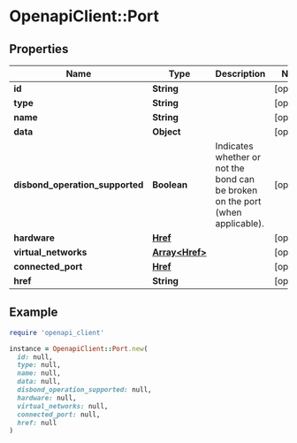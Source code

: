 # OpenapiClient::Port

## Properties

| Name | Type | Description | Notes |
| ---- | ---- | ----------- | ----- |
| **id** | **String** |  | [optional] |
| **type** | **String** |  | [optional] |
| **name** | **String** |  | [optional] |
| **data** | **Object** |  | [optional] |
| **disbond_operation_supported** | **Boolean** | Indicates whether or not the bond can be broken on the port (when applicable). | [optional] |
| **hardware** | [**Href**](Href.md) |  | [optional] |
| **virtual_networks** | [**Array&lt;Href&gt;**](Href.md) |  | [optional] |
| **connected_port** | [**Href**](Href.md) |  | [optional] |
| **href** | **String** |  | [optional] |

## Example

```ruby
require 'openapi_client'

instance = OpenapiClient::Port.new(
  id: null,
  type: null,
  name: null,
  data: null,
  disbond_operation_supported: null,
  hardware: null,
  virtual_networks: null,
  connected_port: null,
  href: null
)
```

